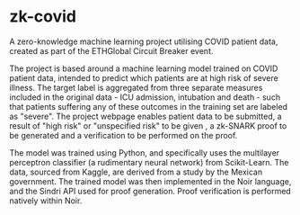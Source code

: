 # zk-covid
A zero-knowledge machine learning project utilising COVID patient data, created as part of the ETHGlobal Circuit Breaker event.

The project is based around a machine learning model trained on COVID patient data, intended to predict which patients are at high risk of severe illness. The target label is aggregated from three separate measures included in the original data - ICU admission, intubation and death - such that patients suffering any of these outcomes in the training set are labeled as "severe". The project webpage enables patient data to be submitted, a result of "high risk" or "unspecified risk" to be given , a zk-SNARK proof to be generated and a verification to be performed on the proof.

The model was trained using Python, and specifically uses the multilayer perceptron classifier (a rudimentary neural network) from Scikit-Learn. The data, sourced from Kaggle, are derived from a study by the Mexican government. The trained model was then implemented in the Noir language, and the Sindri API used for proof generation. Proof verification is performed natively within Noir.
